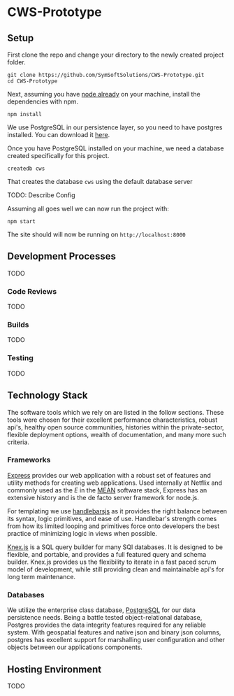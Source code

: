 # CWS-Prototype


## Setup
First clone the repo and change your directory to the newly created project folder.

```
git clone https://github.com/SymSoftSolutions/CWS-Prototype.git
cd CWS-Prototype
```

Next, assuming you have [node already](https://nodejs.org/en/download/current/) on your machine, install the dependencies with npm.
```
npm install
```

We use PostgreSQL in our persistence layer, so you need to have postgres installed. You can download it [here](https://www.postgresql.org/download/).

Once you have PostgreSQL installed on your machine, we need a database created specifically for this project.

```
createdb cws
```

That creates the database `cws` using the default database server

TODO: Describe Config

Assuming all goes well we can now run the project with:
```
npm start
```
 The site should will now be running on `http://localhost:8000`

## Development Processes
TODO

### Code Reviews
TODO
### Builds
TODO

### Testing
TODO

## Technology Stack
The software tools which we rely on are listed in the follow sections. These tools were chosen for their excellent performance characteristics, robust api's, healthy open source communities, histories within the private-sector, flexible deployment options, wealth of documentation, and many more such criteria.

### Frameworks
[Express](http://expressjs.com/) provides our web application with a robust set of features and utility methods for creating web applications. Used internally at Netflix and commonly used as the _E_ in the [MEAN](https://en.wikipedia.org/wiki/MEAN_(software_bundle)) software stack, Express has an extensive history and is the de facto server framework for node.js.

For templating we use [handlebarsjs](http://handlebarsjs.com/) as it provides the right balance between its syntax, logic primitives, and ease of use. Handlebar's strength comes from how its limited looping and primitives force onto developers the best practice of minimizing logic in views when possible.

[Knex.js](http://knexjs.org) is a SQL query builder for many SQl databases. It is designed to be flexible, and portable, and provides a full featured query and schema builder. Knex.js provides us the flexibility to iterate in a fast paced scrum model of development, while still providing clean and maintainable api's for long term maintenance.

### Databases
We utilize the enterprise class database, [PostgreSQL](https://www.postgresql.org) for our data persistence needs. Being a battle tested object-relational database, Postgres provides the data integrity features required for any reliable system. With geospatial features and native json and binary json columns, postgres has excellent support for marshalling user configuration and other objects between our applications components.


## Hosting Environment
TODO
